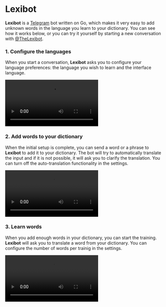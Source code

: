 # Lexibot

**Lexibot** is a [Telegram](https://telegram.org/) bot written on Go, which makes it very easy to add unknown words in 
the language you learn to your dictionary. You can see how it works below, or you can try it yourself by starting a new 
conversation with [@TheLexibot](https://t.me/TheLexibot).

### 1. Configure the languages 

When you start a conversation, **Lexibot** asks you to configure your language preferences: the language you wish to 
learn and the interface language.

![start](assets/start.mov)

### 2. Add words to your dictionary

When the initial setup is complete, you can send a word or a phrase to **Lexibot** to add it to your dictionary. The bot 
will try to automatically translate the input and if it is not possible, it will ask you to clarify the translation.
You can turn off the auto-translation functionality in the settings.

![new words](assets/new_words.mov)

### 3. Learn words 

When you add enough words in your dictionary, you can start the training. **Lexibot** will ask you to translate a word
from your dictionary. You can configure the number of words per trainig in the settings.  

![training](assets/training.mov)
